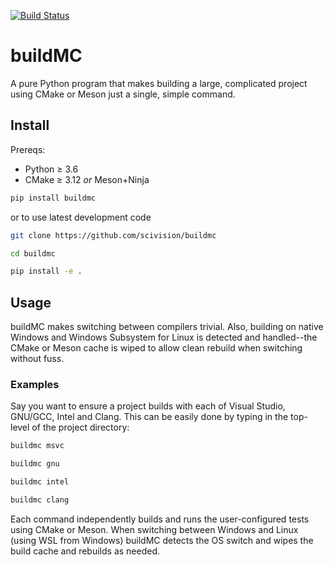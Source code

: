 [![Build Status](https://travis-ci.com/scivision/buildMC.svg?branch=master)](https://travis-ci.com/scivision/buildMC)

# buildMC

A pure Python program that makes building a large, complicated project using CMake or Meson just a single, simple command.

## Install

Prereqs:

* Python &ge; 3.6
* CMake &ge; 3.12 _or_ Meson+Ninja

```sh
pip install buildmc
```

or to use latest development code
```sh
git clone https://github.com/scivision/buildmc

cd buildmc

pip install -e .
```

## Usage

buildMC makes switching between compilers trivial.
Also, building on native Windows and Windows Subsystem for Linux is detected and handled--the CMake or Meson cache is wiped to allow clean rebuild when switching without fuss.


### Examples

Say you want to ensure a project builds with each of Visual Studio, GNU/GCC, Intel and Clang.
This can be easily done by typing in the top-level of the project directory:

```sh
buildmc msvc

buildmc gnu

buildmc intel

buildmc clang
```

Each command independently builds and runs the user-configured tests using CMake or Meson.
When switching between Windows and Linux (using WSL from Windows) buildMC detects the OS switch and wipes the build cache and rebuilds as needed.

